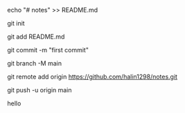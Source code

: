 echo "# notes" >> README.md

git init

git add README.md

git commit -m "first commit"

git branch -M main

git remote add origin https://github.com/halin1298/notes.git

git push -u origin main

hello
